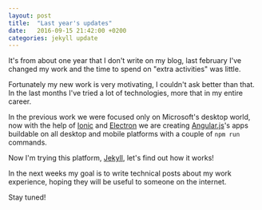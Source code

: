 ```yaml
---
layout: post
title:  "Last year's updates"
date:   2016-09-15 21:42:00 +0200
categories: jekyll update
---
```

It's from about one year that I don't write on my blog, last february I've changed my work and the time to spend on "extra activities" was little.

Fortunately my new work is very motivating, I couldn't ask better than that. In the last months I've tried a lot of technologies, more that in my entire career.

In the previous work we were focused only on Microsoft's desktop world, now with the help of [Ionic][ionic-home] and [Electron][electron-home] we are creating [Angular.js][angularjs-home]'s apps buildable on all desktop and mobile platforms with a couple of `npm run` commands.

Now I'm trying this platform, [Jekyll][jekyll-home], let's find out how it works!

In the next weeks my goal is to write technical posts about my work experience, hoping they will be useful to someone on the internet.

Stay tuned!

[ionic-home]: https://ionic.io/
[electron-home]: http://electron.atom.io/
[angularjs-home]: https://angular.io/
[jekyll-home]: https://jekyllrb.com/
